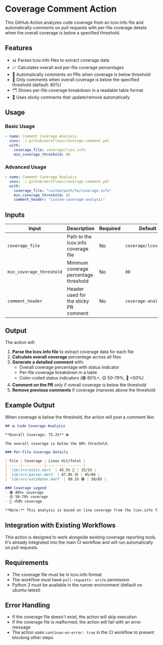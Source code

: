 # Coverage Comment Action

This GitHub Action analyzes code coverage from an lcov.info file and automatically comments on pull requests with per-file coverage details when the overall coverage is below a specified threshold.

## Features

- 📊 Parses lcov.info files to extract coverage data
- 📈 Calculates overall and per-file coverage percentages
- 💬 Automatically comments on PRs when coverage is below threshold
- 🎯 Only comments when overall coverage is below the specified threshold (default: 80%)
- 🗂️ Shows per-file coverage breakdown in a readable table format
- 🔄 Uses sticky comments that update/remove automatically

## Usage

### Basic Usage

```yaml
- name: Comment Coverage Analysis
  uses: ./.github/workflows/coverage-comment.yml
  with:
    coverage_file: coverage/lcov.info
    min_coverage_threshold: 80
```

### Advanced Usage

```yaml
- name: Comment Coverage Analysis
  uses: ./.github/workflows/coverage-comment.yml
  with:
    coverage_file: "custom/path/to/coverage.info"
    min_coverage_threshold: 85
    comment_header: "custom-coverage-analysis"
```

## Inputs

| Input | Description | Required | Default |
|-------|-------------|----------|---------|
| `coverage_file` | Path to the lcov.info coverage file | No | `coverage/lcov.info` |
| `min_coverage_threshold` | Minimum coverage percentage threshold | No | `80` |
| `comment_header` | Header used for the sticky PR comment | No | `coverage-analysis` |

## Output

The action will:

1. **Parse the lcov.info file** to extract coverage data for each file
2. **Calculate overall coverage** percentage across all files
3. **Generate a detailed comment** with:
   - Overall coverage percentage with status indicator
   - Per-file coverage breakdown in a table
   - Color-coded status indicators (🟢 80%+, 🟡 50-79%, 🔴 <50%)
4. **Comment on the PR** only if overall coverage is below the threshold
5. **Remove previous comments** if coverage improves above the threshold

## Example Output

When coverage is below the threshold, the action will post a comment like:

```markdown
## 📊 Code Coverage Analysis

**Overall Coverage: 75.2%** ❌

The overall coverage is below the 80% threshold.

### Per-File Coverage Details

| File | Coverage | Lines Hit/Total |
|------|----------|-----------------|
| `lib/src/utils.dart` | 45.5% 🔴 | 15/33 |
| `lib/src/parser.dart` | 67.8% 🟡 | 45/66 |
| `lib/src/validator.dart` | 89.2% 🟢 | 58/65 |

### Coverage Legend
- 🟢 80%+ coverage
- 🟡 50-79% coverage  
- 🔴 <50% coverage

**Note:** This analysis is based on line coverage from the lcov.info file.
```

## Integration with Existing Workflows

This action is designed to work alongside existing coverage reporting tools. It's already integrated into the main CI workflow and will run automatically on pull requests.

## Requirements

- The coverage file must be in lcov.info format
- The workflow must have `pull-requests: write` permission
- Python 3 must be available in the runner environment (default on ubuntu-latest)

## Error Handling

- If the coverage file doesn't exist, the action will skip execution
- If the coverage file is malformed, the action will fail with an error message
- The action uses `continue-on-error: true` in the CI workflow to prevent blocking other steps
